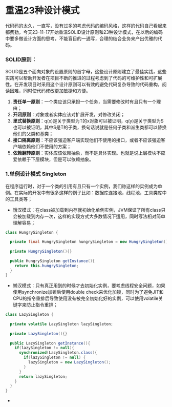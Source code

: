 # 重温23种设计模式

代码码的太久，一直写，没有过多的考虑代码的编码风格，这样的代码自己看起来都费劲，今天23-11-17开始重温SOLID设计原则和23种设计模式，在以后的编码中要多做设计方面的思考，不能盲目的一通写，合理的结合业务来产出优雅的代码。

### SOLID原则：

SOLID是五个面向对象的设置原则的首字母，这些设计原则建立了最佳实践，这些实践可以帮助开发者在项目不断的推进的过程考虑到了代码的可维护性和可扩展性。在开发项目时采用这个设计原则可以有效的避免代码复杂导致的代码重构，阅读困难，同时使代码修改更加敏捷和方便。

1. **责任单一原则**：一个类应该只承担一个任务，当需要修改时有且只有一个理由；
2. **开闭原则**：对象或者实体应该对扩展开发，对修改关闭；
3. **里式替换原则**：q(x)是关于类型为T的x对象可以被证明，q(y)是关于类型为S也可以被证明，其中S是T的子类，换句话说就是任何子类和派生类都可以替换他们的父类和基类；
4. **接口隔离原则**：不应该强迫客户端实现他们不使用的接口，或者不应该强迫客户端依赖他们不使用的方案；
5. **依赖翻转原则**：实体应该依赖抽象，而不是具体实现。也就是说上层模块不应爱依赖于下层模块，但是可以依赖抽象。

### 1.单例设计模式 Singleton

在程序运行时，对于一个类的引用有且只有一个实例，我们称这样的实例成为单例。在实际的开发中有很多这样的例子比如：数据库连接池，线程池，工具类库中的工具类等；

- 饿汉模式：在class被加载到内存就初始化单例实例，JVM保证了所有class只会被加载到内存一次，这样的实现方式大多数情况下适用，同时写法相对简单理解容易；

```java
class HungrySingleton {
  
  private final HungrySingleton hungrySingleton = new HungrySingleton();
  
  private HungrySingleton(){}
  
  public HungrySingleton getInstance(){
    return this.hungrySingleton;
  }
}
```



- 懒汉模式：只有真正用到的时候才去初始化实例，要考虑线程安全问题，如果使用synchronize加锁后使用double check来优化加锁，同时为了避免JIT和CPU的指令重排后导致使用没有被完全初始化好的实例，可以使用volatile关键字来防止指令重排；

```java
class LazySingleton {
  
  private volatile LazySingleton lazySingleton;
  
  private LazySingleton(){}
  
  public LazySingleton getInstance(){
    if(lazySingleton != null){
      synchronized(LazySingleton.class){
        if(lazySingleton != null) {
          lazySingleton = new LazySingleton();
        }
      }
      return lazySingleton;
    }
  }
}
```



- 